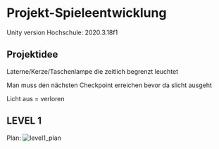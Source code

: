 # Projekt-Spieleentwicklung
Unity version Hochschule: 2020.3.18f1

## Projektidee
Laterne/Kerze/Taschenlampe die zeitlich begrenzt leuchtet

Man muss den nächsten Checkpoint erreichen bevor da slicht ausgeht

Licht aus = verloren

## LEVEL 1

Plan:
![level1_plan](https://user-images.githubusercontent.com/101865786/159245501-14c3882a-0127-484a-a8d5-e44473cd595f.png)
